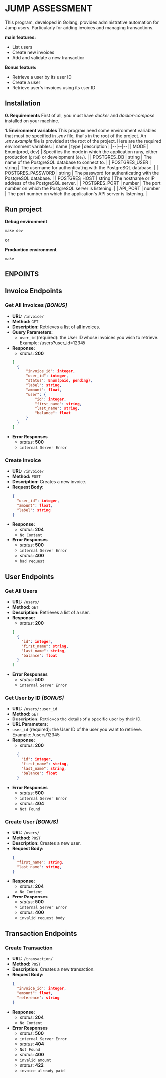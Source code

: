 # JUMP ASSESSMENT

This program, developed in Golang, provides administrative automation for Jump users.
Particularly for adding invoices and managing transactions.

**main features:**

- List users
- Create new invoices
- Add and validate a new transaction

**Bonus feature:**

- Retrieve a user by its user ID
- Create a user
- Retrieve user's invoices using its user ID

## Installation

**0. Requirements**
First of all, you must have _docker_ and _docker-compose_ installed on your machine.

**1. Environment variables**
This program need some environment variables that must be specified in _.env_ file, that's in the root of the project.
An _.env.example_ file is provided at the root of the project.
Here are the required environment variables:
| name | type | description |
|--|--|--|
| MODE | Enum(prod, dev) | Specifies the mode in which the application runs, either production (`prod`) or development (`dev`). |
| POSTGRES_DB | string | The name of the PostgreSQL database to connect to. |
| POSTGRES_USER | string | The username for authenticating with the PostgreSQL database. |
| POSTGRES_PASSWORD | string | The password for authenticating with the PostgreSQL database. |
| POSTGRES_HOST | string | The hostname or IP address of the PostgreSQL server. |
| POSTGRES_PORT | number | The port number on which the PostgreSQL server is listening. |
| API_PORT | number | The port number on which the application's API server is listening. |

## Run project

**Debug environment**

```
make dev
```

or

**Production environment**

```
make
```

## ENPOINTS

## Invoice Endpoints

### Get All Invoices _[BONUS]_

- **URL:** `/invoice/`
- **Method:** `GET`
- **Description:** Retrieves a list of all invoices.
- **Query Parameters:**
  - `user_id` (required): the User ID whose invoices you wish to retrieve.
    Example: /users?user_id=12345
- **Response:**
  - _status_: **200**
  ```json
  [
    {
        "invoice_id": integer,
        "user_id": integer,
        "status": Enum(paid, pending),
        "label": string,
        "amount": float,
        "user": {
            "id": integer,
            "first_name": string,
            "last_name": string,
            "balance": float
        }
    }
  ]
  ```
- **Error Responses**
  - _status_: **500**
  - `internal Server Error`

### Create Invoice

- **URL:** `/invoice/`
- **Method:** `POST`
- **Description:** Creates a new invoice.
- **Request Body:**
  ```json
  {
    "user_id": integer,
    "amount": float,
    "label": string
  }
  ```
- **Response:**
  - _status_: **204**
  - `No Content`
- **Error Responses**
  - _status_: **500**
  - `internal Server Error`
  - _status_: **400**
  - `bad request`

## User Endpoints

### Get All Users

- **URL:** `/users/`
- **Method:** `GET`
- **Description:** Retrieves a list of a user.
- **Response:**
  - _status_: **200**
  ```json
  [
    {
      "id": integer,
      "first_name": string,
      "last_name": string,
      "balance": float
    }
  ]
  ```
- **Error Responses**
  - _status_: **500**
  - `internal Server Error`

### Get User by ID _[BONUS]_

- **URL:** `/users/:user_id`
- **Method:** `GET`
- **Description:** Retrieves the details of a specific user by their ID.
- **URL Parameters:**
- `user_id` (required): the User ID of the user you want to retrieve.
  Example: /users/12345
- **Response:**
  - _status_: **200**
  ```json
    {
      "id": integer,
      "first_name": string,
      "last_name": string,
      "balance": float
    }
  ```
- **Error Responses**
  - _status_: **500**
  - `internal Server Error`
  - _status_: **404**
  - `Not Found`

### Create User _[BONUS]_

- **URL:** `/users/`
- **Method:** `POST`
- **Description:** Creates a new user.
- **Request Body:**
  ```json
  {
    "first_name": string,
    "last_name": string,
  }
  ```
- **Response:**
  - _status_: **204**
  - `No Content`
- **Error Responses**
  - _status_: **500**
  - `internal Server Error`
  - _status_: **400**
  - `invalid request body`

## Transaction Endpoints

### Create Transaction

- **URL:** `/transaction/`
- **Method:** `POST`
- **Description:** Creates a new transaction.
- **Request Body:**
  ```json
  {
    "invoice_id": integer,
    "amount": float,
    "reference": string
  }
  ```
- **Response:**
  - _status_: **204**
  - `No Content`
- **Error Responses**
  - _status_: **500**
  - `internal Server Error`
  - _status_: **404**
  - `Not Found`
  - _status_: **400**
  - `invalid amount`
  - _status_: **422**
  - `invoice already paid`
